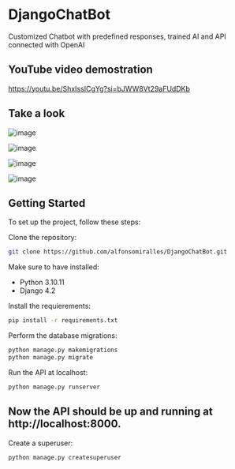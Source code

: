 # DjangoChatBot
Customized Chatbot with predefined responses, trained AI and API connected with OpenAI

## YouTube video demostration
https://youtu.be/ShxIssICgYg?si=bJWW8Vt29aFUdDKb

## Take a look
![image](https://github.com/alfonsomiralles/DjangoChatBot/assets/62959463/b8565305-1442-4d6d-a88f-2a874379a55a)

![image](https://github.com/alfonsomiralles/DjangoChatBot/assets/62959463/d0b4b71b-44de-4bc1-be29-f70d221d090b)

![image](https://github.com/alfonsomiralles/DjangoChatBot/assets/62959463/32f12ec1-6ac6-43c4-bc27-dc1791cb9e55)

![image](https://github.com/alfonsomiralles/DjangoChatBot/assets/62959463/d5c41af5-c854-4b11-9ee2-337f327694e9)

## Getting Started
To set up the project, follow these steps:

Clone the repository:
```bash
git clone https://github.com/alfonsomiralles/DjangoChatBot.git
```
Make sure to have installed:
- Python 3.10.11
- Django 4.2

Install the requierements:
```bash
pip install -r requirements.txt
```
Perform the database migrations:
```bash
python manage.py makemigrations
python manage.py migrate
```
Run the API at localhost:
```bash
python manage.py runserver
```
## Now the API should be up and running at http://localhost:8000.

Create a superuser:
```bash
python manage.py createsuperuser
```
